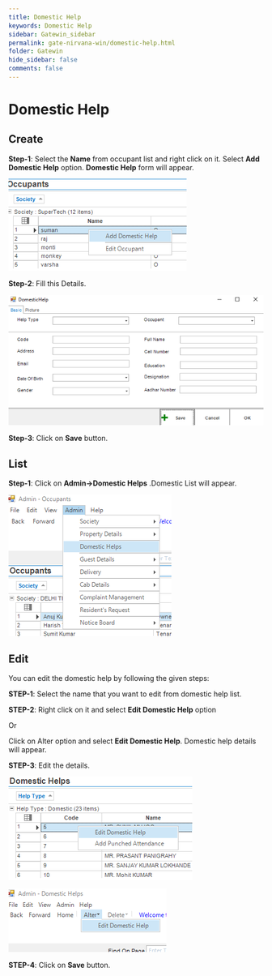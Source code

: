 ```yaml
---
title: Domestic Help
keywords: Domestic Help
sidebar: Gatewin_sidebar
permalink: gate-nirvana-win/domestic-help.html
folder: Gatewin
hide_sidebar: false
comments: false
---
```


# Domestic Help

## Create

**Step-1**: Select the **Name** from occupant list and right click on it. Select **Add Domestic Help** option. **Domestic Help** form will appear.

![](/images/DomesticHelpCreateSelectMenuwin.png)

**Step-2**:  Fill this Details.

![](/images/DomesticHelpCreateSelectFormwin.png)

**Step-3**: Click on **Save** button.




## List


**Step-1**:  Click on **Admin->Domestic Helps** .Domestic List will appear.

![](/images/ADomesticHelpListwin.png)


## Edit

You can edit the domestic help by following the given steps:

**STEP-1**: Select the name that you want to edit from domestic help list.

**STEP-2**: Right click on it and select **Edit Domestic Help** option    
                         
Or
									  
Click on Alter option and select **Edit Domestic Help**. Domestic help details will appear.
	   
**STEP-3**: Edit the details.

![](/images/DomesticHelpEditwin.png)

![](/images/DomesticHelpEdit1win.png)

**STEP-4**: Click on **Save** button.



